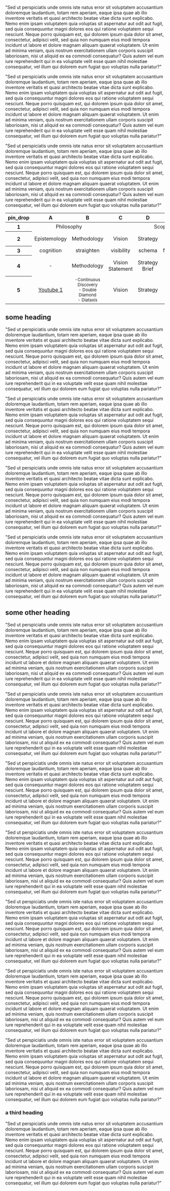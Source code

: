 <head>
<!-- https://github.com/squidfunk/mkdocs-material/discussions/4797 -->
<!-- * instead of extra.css additional styles can be referenced just for this page in the style tag -->
  <style> 
  .md-grid {
    max-width: initial;
  }
  </style>

  <link href="https://fonts.googleapis.com/css2?family=Material+Symbols+Outlined" rel="stylesheet" />
</head>

"Sed ut perspiciatis unde omnis iste natus error sit voluptatem accusantium doloremque laudantium, totam rem aperiam, eaque ipsa quae ab illo inventore veritatis et quasi architecto beatae vitae dicta sunt explicabo. Nemo enim ipsam voluptatem quia voluptas sit aspernatur aut odit aut fugit, sed quia consequuntur magni dolores eos qui ratione voluptatem sequi nesciunt. Neque porro quisquam est, qui dolorem ipsum quia dolor sit amet, consectetur, adipisci velit, sed quia non numquam eius modi tempora incidunt ut labore et dolore magnam aliquam quaerat voluptatem. Ut enim ad minima veniam, quis nostrum exercitationem ullam corporis suscipit laboriosam, nisi ut aliquid ex ea commodi consequatur? Quis autem vel eum iure reprehenderit qui in ea voluptate velit esse quam nihil molestiae consequatur, vel illum qui dolorem eum fugiat quo voluptas nulla pariatur?"

"Sed ut perspiciatis unde omnis iste natus error sit voluptatem accusantium doloremque laudantium, totam rem aperiam, eaque ipsa quae ab illo inventore veritatis et quasi architecto beatae vitae dicta sunt explicabo. Nemo enim ipsam voluptatem quia voluptas sit aspernatur aut odit aut fugit, sed quia consequuntur magni dolores eos qui ratione voluptatem sequi nesciunt. Neque porro quisquam est, qui dolorem ipsum quia dolor sit amet, consectetur, adipisci velit, sed quia non numquam eius modi tempora incidunt ut labore et dolore magnam aliquam quaerat voluptatem. Ut enim ad minima veniam, quis nostrum exercitationem ullam corporis suscipit laboriosam, nisi ut aliquid ex ea commodi consequatur? Quis autem vel eum iure reprehenderit qui in ea voluptate velit esse quam nihil molestiae consequatur, vel illum qui dolorem eum fugiat quo voluptas nulla pariatur?"

"Sed ut perspiciatis unde omnis iste natus error sit voluptatem accusantium doloremque laudantium, totam rem aperiam, eaque ipsa quae ab illo inventore veritatis et quasi architecto beatae vitae dicta sunt explicabo. Nemo enim ipsam voluptatem quia voluptas sit aspernatur aut odit aut fugit, sed quia consequuntur magni dolores eos qui ratione voluptatem sequi nesciunt. Neque porro quisquam est, qui dolorem ipsum quia dolor sit amet, consectetur, adipisci velit, sed quia non numquam eius modi tempora incidunt ut labore et dolore magnam aliquam quaerat voluptatem. Ut enim ad minima veniam, quis nostrum exercitationem ullam corporis suscipit laboriosam, nisi ut aliquid ex ea commodi consequatur? Quis autem vel eum iure reprehenderit qui in ea voluptate velit esse quam nihil molestiae consequatur, vel illum qui dolorem eum fugiat quo voluptas nulla pariatur?"

<table>
  <thead>
   <tr>
     <th scope="column"><span class="material-symbols-outlined">
pin_drop
</span></th>
     <th style ="text-align: center">A</th>
     <th style ="text-align: center">B</th>
     <th style ="text-align: center">C</th>
     <th style ="text-align: center">D</th>
     <th style ="text-align: center">E</th>
     <th style ="text-align: center">F</th>
     <th style ="text-align: center">G</th>
     <th style ="text-align: center">H</th>
     <th style ="text-align: center">I</th>
     <th style ="text-align: center">J</th>
     <th style ="text-align: center">K</th>
     <th style ="text-align: center">L</th>
     <th style ="text-align: center">M</th>
     <th style ="text-align: center">N</th>
   </tr>
  </thead>
  <tbody>
   <tr>
     <th scope ="row">1</th>
     <td colspan="2" style ="text-align: center" >Philosophy</td>
     <td colspan="3" style ="text-align: center" >Scope</td>
     <td colspan="2" style ="text-align: center" >Project</td>
     <td colspan="4" style ="text-align: center" >Growth</td>
     <td colspan="2" style ="text-align: center" >Maturity</td>
     <td colspan="1"  style ="text-align: center; font-weight: bold">Decline</td>
   </tr>
   <tr>
     <th scope ="row">2</th>
     <td style ="text-align: center">Epistemology</td>
     <td style ="text-align: center">Methodology</td>
     <td style ="text-align: center">Vision</td>
     <td style ="text-align: center">Strategy</td>
     <td style ="text-align: center">Needs</td>
     <td style ="text-align: center">Structure</td>
     <td style ="text-align: center">Buy-In</td>
     <td style ="text-align: center">Discover</td>
     <td style ="text-align: center">Define</td>
     <td style ="text-align: center">Develop</td>
     <td style ="text-align: center">Deliver</td>
     <td style ="text-align: center">Research</td>
     <td style ="text-align: center">Improve</td>
     <td style ="text-align: center">End-of-Life</td>
   </tr>
   <tr>
     <th scope ="row">3</th>
     <td style ="text-align: center"><span class="material-symbols-outlined">
cognition
</span></td>
     <td style="text-align: center"><span class="material-symbols-outlined">
straighten
</span></td>
     <td style ="text-align: center"><span class="material-symbols-outlined">
visibility
</span></td>
     <td style ="text-align: center"><span class="material-symbols-outlined">
schema
</span></td>
     <td style ="text-align: center"><span class="material-symbols-outlined">
format_list_numbered
</span></td>
     <td style ="text-align: center"><span class="material-symbols-outlined">
settings
</span></td>
     <td style ="text-align: center"><span class="material-symbols-outlined">
groups
</span></td>
     <td style ="text-align: center"><span class="material-symbols-outlined">
search
</span></td>
     <td style ="text-align: center"><span class="material-symbols-outlined">
shape_line
</span></td>
     <td style ="text-align: center"><span class="material-symbols-outlined">
code
</span></td>
     <td style ="text-align: center"><span class="material-symbols-outlined">
new_releases
</span></td>
     <td style ="text-align: center"><span class="material-symbols-outlined">
science
</span></td>
     <td style ="text-align: center"><span class="material-symbols-outlined">
construction
</span></td>
     <td style ="text-align: center"><span class="material-symbols-outlined">
line_end_circle
</span></td>
   </tr>
<tr>
     <th scope ="row">4</th>
     <td style ="text-align: center">-</td>
     <td style ="text-align: center">Methodology</td>
     <td style ="text-align: center">Vision Statement</td>
     <td style ="text-align: center">Strategy Brief</td>
     <td style ="text-align: center">Risk Analysis</td>
     <td style ="text-align: center">RACI</td>
     <td style ="text-align: center">Buy-In</td>
     <td style ="text-align: center">Opportunity Solution Tree</td>
     <td style ="text-align: center">Product Brief</td>
     <td style ="text-align: center">Develop</td>
     <td style ="text-align: center">Deliver</td>
     <td style ="text-align: center">Research</td>
     <td style ="text-align: center">Improve</td>
     <td style ="text-align: center">End-of-Life</td>
   </tr>
   <tr>
     <th scope ="row">5</th>
     <td style ="text-align: center"><a href="https://youtu.be/vvmcoFKOb9M">Youtube 1</a></td>
     <td style ="text-align: center"><sub>-Continuous Discovery<br>- Double Diamond<br>- Diataxis<sub></td>
     <td style ="text-align: center">Vision</td>
     <td style ="text-align: center">Strategy</td>
     <td style ="text-align: center"><a href="https://www.svpg.com/four-big-risks">4 Risks</a></td>
     <td style ="text-align: center">Structure</td>
     <td style ="text-align: center">Buy-In</td>
     <td style ="text-align: center">Discover</td>
     <td style ="text-align: center">Define</td>
     <td style ="text-align: center">Develop</td>
     <td style ="text-align: center">Deliver</td>
     <td style ="text-align: center">Research</td>
     <td style ="text-align: center">Improve</td>
     <td style ="text-align: center">End-of-Life</td>
   </tr>
  </tbody>
</table>

## some heading

"Sed ut perspiciatis unde omnis iste natus error sit voluptatem accusantium doloremque laudantium, totam rem aperiam, eaque ipsa quae ab illo inventore veritatis et quasi architecto beatae vitae dicta sunt explicabo. Nemo enim ipsam voluptatem quia voluptas sit aspernatur aut odit aut fugit, sed quia consequuntur magni dolores eos qui ratione voluptatem sequi nesciunt. Neque porro quisquam est, qui dolorem ipsum quia dolor sit amet, consectetur, adipisci velit, sed quia non numquam eius modi tempora incidunt ut labore et dolore magnam aliquam quaerat voluptatem. Ut enim ad minima veniam, quis nostrum exercitationem ullam corporis suscipit laboriosam, nisi ut aliquid ex ea commodi consequatur? Quis autem vel eum iure reprehenderit qui in ea voluptate velit esse quam nihil molestiae consequatur, vel illum qui dolorem eum fugiat quo voluptas nulla pariatur?"

"Sed ut perspiciatis unde omnis iste natus error sit voluptatem accusantium doloremque laudantium, totam rem aperiam, eaque ipsa quae ab illo inventore veritatis et quasi architecto beatae vitae dicta sunt explicabo. Nemo enim ipsam voluptatem quia voluptas sit aspernatur aut odit aut fugit, sed quia consequuntur magni dolores eos qui ratione voluptatem sequi nesciunt. Neque porro quisquam est, qui dolorem ipsum quia dolor sit amet, consectetur, adipisci velit, sed quia non numquam eius modi tempora incidunt ut labore et dolore magnam aliquam quaerat voluptatem. Ut enim ad minima veniam, quis nostrum exercitationem ullam corporis suscipit laboriosam, nisi ut aliquid ex ea commodi consequatur? Quis autem vel eum iure reprehenderit qui in ea voluptate velit esse quam nihil molestiae consequatur, vel illum qui dolorem eum fugiat quo voluptas nulla pariatur?"

"Sed ut perspiciatis unde omnis iste natus error sit voluptatem accusantium doloremque laudantium, totam rem aperiam, eaque ipsa quae ab illo inventore veritatis et quasi architecto beatae vitae dicta sunt explicabo. Nemo enim ipsam voluptatem quia voluptas sit aspernatur aut odit aut fugit, sed quia consequuntur magni dolores eos qui ratione voluptatem sequi nesciunt. Neque porro quisquam est, qui dolorem ipsum quia dolor sit amet, consectetur, adipisci velit, sed quia non numquam eius modi tempora incidunt ut labore et dolore magnam aliquam quaerat voluptatem. Ut enim ad minima veniam, quis nostrum exercitationem ullam corporis suscipit laboriosam, nisi ut aliquid ex ea commodi consequatur? Quis autem vel eum iure reprehenderit qui in ea voluptate velit esse quam nihil molestiae consequatur, vel illum qui dolorem eum fugiat quo voluptas nulla pariatur?"

"Sed ut perspiciatis unde omnis iste natus error sit voluptatem accusantium doloremque laudantium, totam rem aperiam, eaque ipsa quae ab illo inventore veritatis et quasi architecto beatae vitae dicta sunt explicabo. Nemo enim ipsam voluptatem quia voluptas sit aspernatur aut odit aut fugit, sed quia consequuntur magni dolores eos qui ratione voluptatem sequi nesciunt. Neque porro quisquam est, qui dolorem ipsum quia dolor sit amet, consectetur, adipisci velit, sed quia non numquam eius modi tempora incidunt ut labore et dolore magnam aliquam quaerat voluptatem. Ut enim ad minima veniam, quis nostrum exercitationem ullam corporis suscipit laboriosam, nisi ut aliquid ex ea commodi consequatur? Quis autem vel eum iure reprehenderit qui in ea voluptate velit esse quam nihil molestiae consequatur, vel illum qui dolorem eum fugiat quo voluptas nulla pariatur?"

## some other heading

"Sed ut perspiciatis unde omnis iste natus error sit voluptatem accusantium doloremque laudantium, totam rem aperiam, eaque ipsa quae ab illo inventore veritatis et quasi architecto beatae vitae dicta sunt explicabo. Nemo enim ipsam voluptatem quia voluptas sit aspernatur aut odit aut fugit, sed quia consequuntur magni dolores eos qui ratione voluptatem sequi nesciunt. Neque porro quisquam est, qui dolorem ipsum quia dolor sit amet, consectetur, adipisci velit, sed quia non numquam eius modi tempora incidunt ut labore et dolore magnam aliquam quaerat voluptatem. Ut enim ad minima veniam, quis nostrum exercitationem ullam corporis suscipit laboriosam, nisi ut aliquid ex ea commodi consequatur? Quis autem vel eum iure reprehenderit qui in ea voluptate velit esse quam nihil molestiae consequatur, vel illum qui dolorem eum fugiat quo voluptas nulla pariatur?"

"Sed ut perspiciatis unde omnis iste natus error sit voluptatem accusantium doloremque laudantium, totam rem aperiam, eaque ipsa quae ab illo inventore veritatis et quasi architecto beatae vitae dicta sunt explicabo. Nemo enim ipsam voluptatem quia voluptas sit aspernatur aut odit aut fugit, sed quia consequuntur magni dolores eos qui ratione voluptatem sequi nesciunt. Neque porro quisquam est, qui dolorem ipsum quia dolor sit amet, consectetur, adipisci velit, sed quia non numquam eius modi tempora incidunt ut labore et dolore magnam aliquam quaerat voluptatem. Ut enim ad minima veniam, quis nostrum exercitationem ullam corporis suscipit laboriosam, nisi ut aliquid ex ea commodi consequatur? Quis autem vel eum iure reprehenderit qui in ea voluptate velit esse quam nihil molestiae consequatur, vel illum qui dolorem eum fugiat quo voluptas nulla pariatur?"

"Sed ut perspiciatis unde omnis iste natus error sit voluptatem accusantium doloremque laudantium, totam rem aperiam, eaque ipsa quae ab illo inventore veritatis et quasi architecto beatae vitae dicta sunt explicabo. Nemo enim ipsam voluptatem quia voluptas sit aspernatur aut odit aut fugit, sed quia consequuntur magni dolores eos qui ratione voluptatem sequi nesciunt. Neque porro quisquam est, qui dolorem ipsum quia dolor sit amet, consectetur, adipisci velit, sed quia non numquam eius modi tempora incidunt ut labore et dolore magnam aliquam quaerat voluptatem. Ut enim ad minima veniam, quis nostrum exercitationem ullam corporis suscipit laboriosam, nisi ut aliquid ex ea commodi consequatur? Quis autem vel eum iure reprehenderit qui in ea voluptate velit esse quam nihil molestiae consequatur, vel illum qui dolorem eum fugiat quo voluptas nulla pariatur?"

"Sed ut perspiciatis unde omnis iste natus error sit voluptatem accusantium doloremque laudantium, totam rem aperiam, eaque ipsa quae ab illo inventore veritatis et quasi architecto beatae vitae dicta sunt explicabo. Nemo enim ipsam voluptatem quia voluptas sit aspernatur aut odit aut fugit, sed quia consequuntur magni dolores eos qui ratione voluptatem sequi nesciunt. Neque porro quisquam est, qui dolorem ipsum quia dolor sit amet, consectetur, adipisci velit, sed quia non numquam eius modi tempora incidunt ut labore et dolore magnam aliquam quaerat voluptatem. Ut enim ad minima veniam, quis nostrum exercitationem ullam corporis suscipit laboriosam, nisi ut aliquid ex ea commodi consequatur? Quis autem vel eum iure reprehenderit qui in ea voluptate velit esse quam nihil molestiae consequatur, vel illum qui dolorem eum fugiat quo voluptas nulla pariatur?"

"Sed ut perspiciatis unde omnis iste natus error sit voluptatem accusantium doloremque laudantium, totam rem aperiam, eaque ipsa quae ab illo inventore veritatis et quasi architecto beatae vitae dicta sunt explicabo. Nemo enim ipsam voluptatem quia voluptas sit aspernatur aut odit aut fugit, sed quia consequuntur magni dolores eos qui ratione voluptatem sequi nesciunt. Neque porro quisquam est, qui dolorem ipsum quia dolor sit amet, consectetur, adipisci velit, sed quia non numquam eius modi tempora incidunt ut labore et dolore magnam aliquam quaerat voluptatem. Ut enim ad minima veniam, quis nostrum exercitationem ullam corporis suscipit laboriosam, nisi ut aliquid ex ea commodi consequatur? Quis autem vel eum iure reprehenderit qui in ea voluptate velit esse quam nihil molestiae consequatur, vel illum qui dolorem eum fugiat quo voluptas nulla pariatur?"

"Sed ut perspiciatis unde omnis iste natus error sit voluptatem accusantium doloremque laudantium, totam rem aperiam, eaque ipsa quae ab illo inventore veritatis et quasi architecto beatae vitae dicta sunt explicabo. Nemo enim ipsam voluptatem quia voluptas sit aspernatur aut odit aut fugit, sed quia consequuntur magni dolores eos qui ratione voluptatem sequi nesciunt. Neque porro quisquam est, qui dolorem ipsum quia dolor sit amet, consectetur, adipisci velit, sed quia non numquam eius modi tempora incidunt ut labore et dolore magnam aliquam quaerat voluptatem. Ut enim ad minima veniam, quis nostrum exercitationem ullam corporis suscipit laboriosam, nisi ut aliquid ex ea commodi consequatur? Quis autem vel eum iure reprehenderit qui in ea voluptate velit esse quam nihil molestiae consequatur, vel illum qui dolorem eum fugiat quo voluptas nulla pariatur?"

"Sed ut perspiciatis unde omnis iste natus error sit voluptatem accusantium doloremque laudantium, totam rem aperiam, eaque ipsa quae ab illo inventore veritatis et quasi architecto beatae vitae dicta sunt explicabo. Nemo enim ipsam voluptatem quia voluptas sit aspernatur aut odit aut fugit, sed quia consequuntur magni dolores eos qui ratione voluptatem sequi nesciunt. Neque porro quisquam est, qui dolorem ipsum quia dolor sit amet, consectetur, adipisci velit, sed quia non numquam eius modi tempora incidunt ut labore et dolore magnam aliquam quaerat voluptatem. Ut enim ad minima veniam, quis nostrum exercitationem ullam corporis suscipit laboriosam, nisi ut aliquid ex ea commodi consequatur? Quis autem vel eum iure reprehenderit qui in ea voluptate velit esse quam nihil molestiae consequatur, vel illum qui dolorem eum fugiat quo voluptas nulla pariatur?"

### a third heading

"Sed ut perspiciatis unde omnis iste natus error sit voluptatem accusantium doloremque laudantium, totam rem aperiam, eaque ipsa quae ab illo inventore veritatis et quasi architecto beatae vitae dicta sunt explicabo. Nemo enim ipsam voluptatem quia voluptas sit aspernatur aut odit aut fugit, sed quia consequuntur magni dolores eos qui ratione voluptatem sequi nesciunt. Neque porro quisquam est, qui dolorem ipsum quia dolor sit amet, consectetur, adipisci velit, sed quia non numquam eius modi tempora incidunt ut labore et dolore magnam aliquam quaerat voluptatem. Ut enim ad minima veniam, quis nostrum exercitationem ullam corporis suscipit laboriosam, nisi ut aliquid ex ea commodi consequatur? Quis autem vel eum iure reprehenderit qui in ea voluptate velit esse quam nihil molestiae consequatur, vel illum qui dolorem eum fugiat quo voluptas nulla pariatur?"
